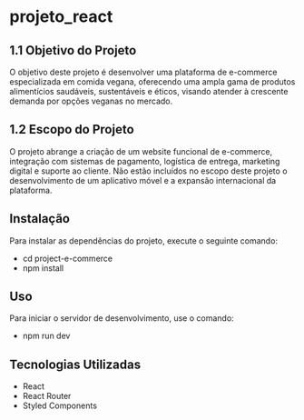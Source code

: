 # projeto_react

## 1.1 Objetivo do Projeto
O objetivo deste projeto é desenvolver uma plataforma de e-commerce especializada em comida vegana, oferecendo uma ampla gama de produtos alimentícios saudáveis, sustentáveis e éticos, visando atender à crescente demanda por opções veganas no mercado.

## 1.2 Escopo do Projeto
O projeto abrange a criação de um website funcional de e-commerce, integração com sistemas de pagamento, logística de entrega, marketing digital e suporte ao cliente. Não estão incluídos no escopo deste projeto o desenvolvimento de um aplicativo móvel e a expansão internacional da plataforma.

## Instalação 
Para instalar as dependências do projeto, execute o seguinte comando: 
- cd project-e-commerce
- npm install

## Uso
Para iniciar o servidor de desenvolvimento, use o comando:
- npm run dev

## Tecnologias Utilizadas
- React
- React Router
- Styled Components

